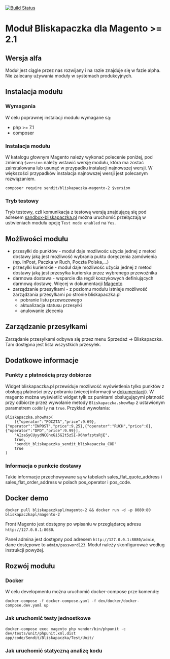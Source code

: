 [![Build Status](https://travis-ci.org/bliskapaczkapl/magento.svg?branch=master)](https://travis-ci.org/bliskapaczkapl/magento)

# Moduł Bliskapaczka dla Magento >= 2.1

## Wersja alfa

Moduł jest ciągle przez nas rozwijany i na razie znajduje się w fazie alpha. Nie zalecany używania moduły w systemach produkcyjnych.

## Instalacja modułu

### Wymagania
W celu poprawnej instalacji modułu wymagane są:
- php >= 7.1
- composer

### Instalacja modułu
W katalogu głownym Magento należy wykonać polecenie poniżej, pod zmienną `$version` należy wstawić wersję modułu, która ma zostać zainstalowana lub usunąć w przypadku instalacji najnowszej wersji. W większości przypadków instalacja najnowszej wersji jest polecanym rozwiązaniem.
```
composer require sendit/bliskapaczka-magento-2 $version
```

### Tryb testowy
Tryb testowy, czli komunikacja z testową wersją znajdującą się pod adresem [sandbox-bliskapaczka.pl](https://sandbox-bliskapaczka.pl/) można uruchomić przełączają w ustwieniach modułu opcję `Test mode enabled` na `Yes`.

## Możliwości modułu
- przesyłki do punktów - moduł daje możliwośc użycia jednej z metod dostawy jaką jest możliwość wybrania puktu doręczenia zamówienia (np. InPost, Paczka w Ruch, Poczta Polska,...)
- przesylki kurierskie - moduł daje możliwośc użycia jednej z metod dostawy jaką jest przesyłka kurierska przez wybrenego przewoźnika
- darmowa dostawa - wsparcie dla regół koszykowych definiujących darmową dostawę. Więcej w dokumentacji [Magento](http://docs.magento.com/m1/ce/user_guide/marketing/price-rule-shopping-cart-free-shipping.html)
- zarządzanie przesyłkami - z poziomu modułu istnieje możliwość zarządzania przesyłkami po stronie bliskapaczka.pl
  - pobranie listu przewozowego
  - aktualizacja statusu przesyłki
  - anulowanie zlecenia

## Zarządzanie przesyłkami
Zarządanie przesyłkami odbywa się przez menu Sprzedaż -> Bliskapaczka. Tam dostępna jest lista wszystkich przesyłek.

## Dodatkowe informacje
### Punkty z płatnością przy dobiorze

Widget bliskapaczka.pl przewiduje możliwość wyświetlenia tylko punktów z obsługą płatności przy pobraniu (więcej informacji w [dokumentacji](https://widget.bliskapaczka.pl)). W magento można wyświetlić widget tylk oz punktami obsługującymi płatność przy odbiorze przez wywołanie metody `Bliskapaczka.showMap` z ustawionym parametrem `codOnly` na `true`. Przykład wywołania:

```
Bliskapaczka.showMap(
    [{"operator":"POCZTA","price":9.69},{"operator":"INPOST","price":9.25},{"operator":"RUCH","price":8},{"operator":"DPD","price":9.99}],
    "AIzaSyCUyydNCGhxGi5GIt5z5I-X6hofzptsRjE",
    true,
    "sendit_bliskapaczka_sendit_bliskapaczka_COD"
    true
)
```

### Informacja o punkcie dostawy
Takie informacje przechowywane są w tabelach sales_flat_quote_address i sales_flat_order_address w polach pos_operator i pos_code.

## Docker demo

`docker pull bliskapaczkapl/magento-2 && docker run -d -p 8080:80 bliskapaczkapl/magento-2`

Front Magento jest dostępny po wpisaniu w przeglądarcę adresu `http://127.0.0.1:8080`.

Panel admina jest dostępny pod adresem  `http://127.0.0.1:8080/admin`, dane dostępowe to `admin/password123`. Moduł należy skonfigurować według instrukcji powyżej.

## Rozwój modułu

### Docker

W celu developmentu można uruchomić docker-compose prze komendę:

```
docker-compose -f docker-compose.yaml -f dev/docker/docker-compose.dev.yaml up
```

### Jak uruchomić testy jednostkowe 
```
docker-compose exec magento php vendor/bin/phpunit -c dev/tests/unit/phpunit.xml.dist app/code/Sendit/Bliskapaczka/Test/Unit/
```

### Jak uruchomić statyczną analizę kodu
```
```
